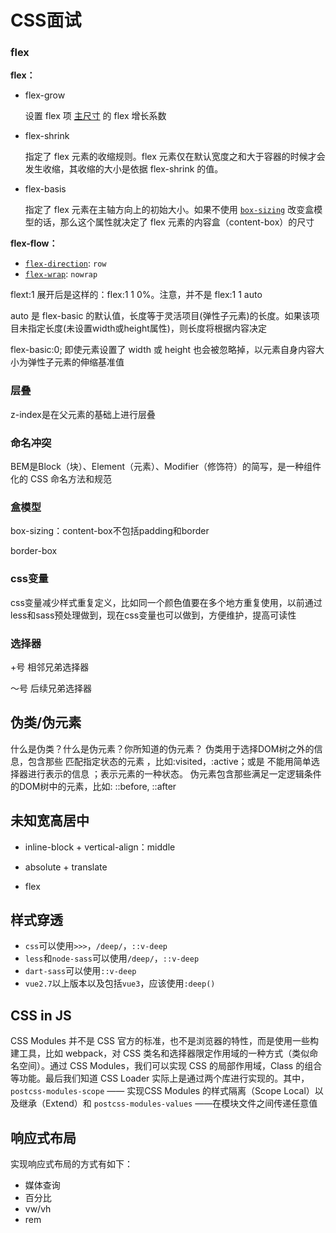 # CSS面试

### flex

**flex：**

- flex-grow
  
  设置 flex 项 [主尺寸](https://www.w3.org/TR/css-flexbox/#main-size) 的 flex 增长系数

- flex-shrink
  
  指定了 flex 元素的收缩规则。flex 元素仅在默认宽度之和大于容器的时候才会发生收缩，其收缩的大小是依据 flex-shrink 的值。

- flex-basis
  
  指定了 flex 元素在主轴方向上的初始大小。如果不使用 [`box-sizing`](https://developer.mozilla.org/zh-CN/docs/Web/CSS/box-sizing) 改变盒模型的话，那么这个属性就决定了 flex 元素的内容盒（content-box）的尺寸

**flex-flow：**

- [`flex-direction`](https://developer.mozilla.org/zh-CN/docs/Web/CSS/flex-direction): `row`
- [`flex-wrap`](https://developer.mozilla.org/zh-CN/docs/Web/CSS/flex-wrap): `nowrap`

flext:1 展开后是这样的：flex:1 1 0%。注意，并不是 flex:1 1 auto

auto 是 flex-basic 的默认值，长度等于灵活项目(弹性子元素)的长度。如果该项目未指定长度(未设置width或height属性)，则长度将根据内容决定

flex-basic:0; 即使元素设置了 width 或 height 也会被忽略掉，以元素自身内容大小为弹性子元素的伸缩基准值

### 层叠

z-index是在父元素的基础上进行层叠

### 命名冲突

BEM是Block（块）、Element（元素）、Modifier（修饰符）的简写，是一种组件化的 CSS 命名方法和规范

### 盒模型

box-sizing：content-box不包括padding和border

border-box

### css变量

css变量减少样式重复定义，比如同一个颜色值要在多个地方重复使用，以前通过less和sass预处理做到，现在css变量也可以做到，方便维护，提高可读性

### 选择器

+号 相邻兄弟选择器

～号 后续兄弟选择器

## 伪类/伪元素

什么是伪类？什么是伪元素？你所知道的伪元素？
伪类用于选择DOM树之外的信息，包含那些 匹配指定状态的元素 ，比如:visited，:active；或是 不能用简单选择器进行表示的信息 ；表示元素的一种状态。
伪元素包含那些满足一定逻辑条件的DOM树中的元素，比如: ::before, ::after

## 未知宽高居中

- inline-block + vertical-align：middle

- absolute + translate

- flex

## 样式穿透

- `css`可以使用`>>>`，`/deep/`，`::v-deep`
- `less`和`node-sass`可以使用`/deep/`，`::v-deep`
- `dart-sass`可以使用`::v-deep`
- `vue2.7`以上版本以及包括`vue3`，应该使用`:deep()`

## CSS in JS

CSS Modules 并不是 CSS 官方的标准，也不是浏览器的特性，而是使用一些构建工具，比如 webpack，对 CSS 类名和选择器限定作用域的一种方式（类似命名空间）。通过 CSS Modules，我们可以实现 CSS 的局部作用域，Class 的组合等功能。最后我们知道 CSS Loader 实际上是通过两个库进行实现的。其中， `postcss-modules-scope` —— 实现CSS Modules 的样式隔离（Scope Local）以及继承（Extend）和 `postcss-modules-values` ——在模块文件之间传递任意值

## 响应式布局

实现响应式布局的方式有如下：

- 媒体查询
- 百分比
- vw/vh
- rem